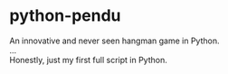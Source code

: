 # python-pendu  
An innovative and never seen hangman game in Python.   
...  
Honestly, just my first full script in Python.
